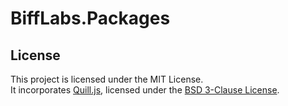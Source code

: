 # BiffLabs.Packages

## License

This project is licensed under the MIT License.  
It incorporates [Quill.js](https://github.com/quilljs/quill), licensed under the [BSD 3-Clause License](https://github.com/quilljs/quill/blob/develop/LICENSE).
